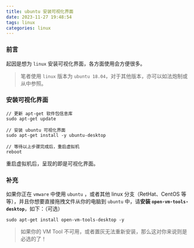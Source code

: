 ```yaml
---
title: ubuntu 安装可视化界面
date: 2023-11-27 19:48:54
tags: linux
categories: linux
---
```


### 前言

起因是想为 `linux` 安装可视化界面，各方面使用会方便很多。
> 笔者使用 `linux` 版本为 `ubuntu 18.04`，对于其他版本，亦可以如法炮制或从中参照。

### 安装可视化界面

```
// 更新 apt-get 软件包信息库
sudo apt-get update

// 安装 ubuntu 可视化界面
sudo apt-get install -y ubuntu-desktop

// 等待以上步骤完成后，重启虚拟机
reboot
```

重启虚拟机后，呈现的即是可视化界面。

### 补充

如果你正在 `vmware` 中使用 `ubuntu` ，或者其他 linux 分支（RetHat、CentOS 等等），并且你想要直接拖拽文件从你的电脑到 `ubuntu` 中，请**安装 `open-vm-tools-desktop`**，如下：（可选）

  ```
  sudo apt-get install open-vm-tools-desktop -y
  ```

  > 如果你的 VM Tool 不可用，或者置灰无法重新安装，那么这对你来说则是必选的了！


  
